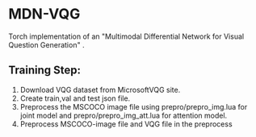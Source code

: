 # MDN-VQG

Torch implementation of an  "Multimodal Differential Network for Visual Question Generation" .
## Training Step: 
1. Download VQG dataset from MicrosoftVQG site.
2. Create train,val and test json file.
3. Preprocess the MSCOCO image file using prepro/prepro_img.lua for joint model and prepro/prepro_img_att.lua for attention model.
3. Preprocess MSCOCO-image file and VQG file in the preprocess
